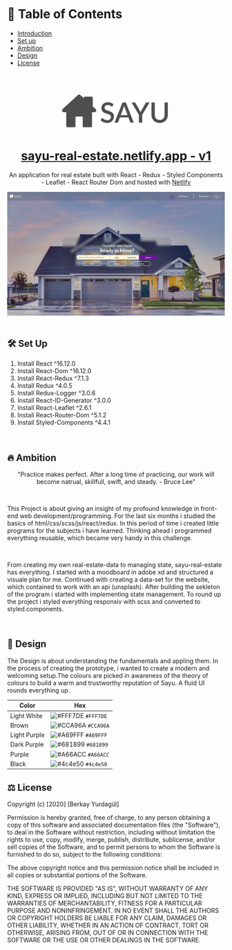# 📄 Table of Contents  
- [Introduction](#introduction)  
- [Set up](#setup) 
- [Ambition](#ambition)
- [Design](#design)
- [License](#license)

</br>
</br>
</br>

<div align="center" name="introduction">
  <img alt="Logo" src="src/readme/Sayu-Logo.png" width="250"/>
</div>
<h1 align="center">
  <a href="https://sayu-real-estate.netlify.app/">sayu-real-estate.netlify.app - v1</a>
</h1>
<p align="center">
An application for real estate built with React - Redux - Styled Components - Leaflet - React Router Dom and hosted with <a href="https://www.netlify.com/" target="_blank">Netlify</a>
</p>
<div align="center">
  <img alt="Logo" src="src/readme/sayu-real-estate-preview.png" />
</div>

</br>

## <div name="setup"> 🛠 Set Up </div>

1. Install React ^16.12.0
2. Install React-Dom ^16.12.0
3. Install React-Redux ^7.1.3
4. Install Redux ^4.0.5
5. Install Redux-Logger ^3.0.6 
6. Install React-ID-Generator ^3.0.0
7. Install React-Leaflet ^2.6.1
8. Install React-Router-Dom ^5.1.2
9. Install Styled-Components ^4.4.1

</br>

## <div name="ambition"> 🔥 Ambition </div>

<p align="center">
"Practice makes perfect. After a long time of practicing, our work will become natrual, skillfull, swift, and steady. - Bruce Lee"
</p>

</br>

<p>
This Project is about giving an insight of my profound knowledge in front-end web development/programming. For the last six months i studied the basics of html/css/scss/js/react/redux. In this period of time i created little programs for the subjects i have learned. Thinking ahead i programmed everything reusable, which became very handy in this challenge.
</p>

</br>

<p>
From creating my own real-estate-data to managing state, sayu-real-estate has everything. I started with a moodboard in adobe xd and structured a visuale plan for me. Continued with creating a data-set for the website, which contained to work with an api (unsplash). After building the sekleton of the program i started with implementing state management. To round up the project i styled everything responsiv with scss and converted to styled.components.
</p>
  
</br>
  
 
## <div name="design"> 🔱 Design </div>

<p> The Design is about understanding the fundamentals and appling them. In the process of creating the prototype, i wanted to create a modern and welcoming setup.The colours are picked in awareness of the theory of colours to build a warm and trustworthy reputation of Sayu. A fluid UI rounds everything up.</p>


| Color          | Hex                                                                |
| -------------- | ------------------------------------------------------------------ |
| Light White    | ![#FFF7DE](https://via.placeholder.com/10/FFF7DE?text=+) `#FFF7DE` |
| Brown          | ![#CCA96A](https://via.placeholder.com/10/CCA96A?text=+) `#CCA96A` |
| Light Purple   | ![#A69FFF](https://via.placeholder.com/10/A69FFF?text=+) `#A69FFF` |
| Dark Purple    | ![#681899](https://via.placeholder.com/10/681899?text=+) `#681899` |
| Purple         | ![#A66ACC](https://via.placeholder.com/10/A66ACC?text=+) `#A66ACC` |
| Black          | ![#4c4e50](https://via.placeholder.com/10/4c4e50?text=+) `#4c4e50` |

## <div name="license"> ⚖️ License </div>

Copyright (c) [2020] [Berkay Yurdagül]

Permission is hereby granted, free of charge, to any person obtaining a copy of this software and associated documentation files (the "Software"), to deal in the Software without restriction, including without limitation the rights to use, copy, modify, merge, publish, distribute, sublicense, and/or sell copies of the Software, and to permit persons to whom the Software is furnished to do so, subject to the following conditions:

The above copyright notice and this permission notice shall be included in all copies or substantial portions of the Software.

THE SOFTWARE IS PROVIDED "AS IS", WITHOUT WARRANTY OF ANY KIND, EXPRESS OR IMPLIED, INCLUDING BUT NOT LIMITED TO THE WARRANTIES OF MERCHANTABILITY, FITNESS FOR A PARTICULAR PURPOSE AND NONINFRINGEMENT. IN NO EVENT SHALL THE AUTHORS OR COPYRIGHT HOLDERS BE LIABLE FOR ANY CLAIM, DAMAGES OR OTHER LIABILITY, WHETHER IN AN ACTION OF CONTRACT, TORT OR OTHERWISE, ARISING FROM, OUT OF OR IN CONNECTION WITH THE SOFTWARE OR THE USE OR OTHER DEALINGS IN THE SOFTWARE.


